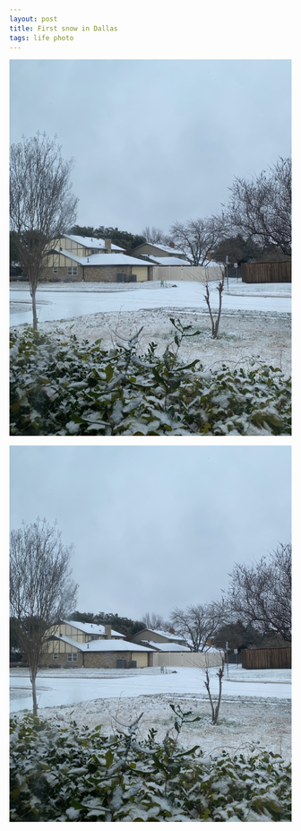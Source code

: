 ```yaml
---
layout: post
title: First snow in Dallas
tags: life photo
---
```


![](/assets/dallas-snow-2024.jpeg)

![](/assets/dallas-snow-2024.jpeg)